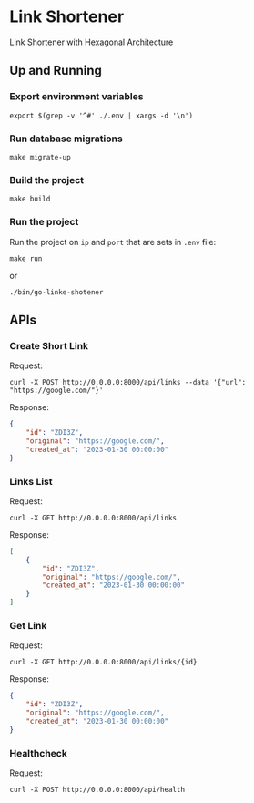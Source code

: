 # Link Shortener

Link Shortener with Hexagonal Architecture

## Up and Running

### Export environment variables
```shell
export $(grep -v '^#' ./.env | xargs -d '\n')
```

### Run database migrations
```shell
make migrate-up
```

### Build the project

```shell
make build
```

### Run the project

Run the project on `ip` and `port` that are sets in `.env` file:
```shell
make run
```
or
```shell
./bin/go-linke-shotener
```

## APIs

### Create Short Link

Request:
```shell
curl -X POST http://0.0.0.0:8000/api/links --data '{"url": "https://google.com/"}'
```

Response:
```json
{
    "id": "ZDI3Z",
    "original": "https://google.com/",
    "created_at": "2023-01-30 00:00:00"
}
```

### Links List

Request:
```shell
curl -X GET http://0.0.0.0:8000/api/links
```

Response:
```json
[
    {
        "id": "ZDI3Z",
        "original": "https://google.com/",
        "created_at": "2023-01-30 00:00:00"
    }
]
```

### Get Link

Request:
```shell
curl -X GET http://0.0.0.0:8000/api/links/{id}
```

Response:
```json
{
    "id": "ZDI3Z",
    "original": "https://google.com/",
    "created_at": "2023-01-30 00:00:00"
}
```

### Healthcheck

Request:
```shell
curl -X POST http://0.0.0.0:8000/api/health
```